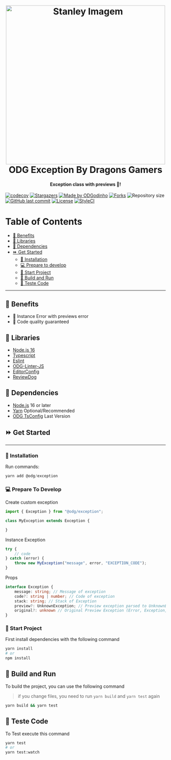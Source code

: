 <h1 align="center">
    <a href="https://github.com/ODGodinho">
        <img
            src="https://raw.githubusercontent.com/ODGodinho/Stanley-TheTemplate/main/public/images/Stanley.jpg"
            alt="Stanley Imagem" width="500"
        />
    </a>
    <br />
    ODG Exception By Dragons Gamers
    <br />
</h1>

<h4 align="center">Exception class with previews 🚨!</h4>

<p align="center">

[![codecov](https://codecov.io/gh/ODGodinho/ODGException/branch/main/graph/badge.svg?token=JCLIEK2OFN)](https://codecov.io/gh/ODGodinho/ODGException)
[![Stargazers](https://img.shields.io/github/stars/ODGodinho/ODGException?color=F430A4)](https://github.com/ODGodinho/ODGException/stargazers)
[![Made by ODGodinho](https://img.shields.io/badge/made%20by-ODGodinho-%2304A361)](https://www.linkedin.com/in/victor-alves-odgodinho/)
[![Forks](https://img.shields.io/github/forks/ODGodinho/ODGException?color=CD4D34)](https://github.com/ODGodinho/ODGException/network/members)
![Repository size](https://img.shields.io/github/repo-size/ODGodinho/ODGException)
[![GitHub last commit](https://img.shields.io/github/last-commit/ODGodinho/ODGException)](https://github.com/ODGodinho/ODGException/commits/master)
[![License](https://img.shields.io/badge/license-MIT-brightgreen)](https://opensource.org/licenses/MIT)
[![StyleCI](https://github.styleci.io/repos/577124284/shield?branch=main)](https://github.styleci.io/repos/577124284?branch=main)

</p>

# Table of Contents

- [🎇 Benefits](#-benefits)
- [📗 Libraries](#-libraries)
- [📁 Dependencies](#-dependencies)
- [⏩ Get Started](#-get-started)
  - [🔘 Installation](#-installation)
  - [💻 Prepare to develop](#-prepare-to-develop)
  - [📍 Start Project](#-start-project)
  - [📨 Build and Run](#-build-and-run)
  - [🧪 Teste Code](#-teste-code)

---

## 🎇 Benefits

- 🚀 Instance Error with previews error
- 🎇 Code quality guaranteed

## 📗 Libraries

- [Node.js 16](https://nodejs.org/?n=dragonsgamers)
- [Typescript](https://www.typescriptlang.org/?n=dragonsgamers)
- [Eslint](https://eslint.org/?n=dragonsgamers)
- [ODG-Linter-JS](https://github.com/ODGodinho/ODG-Linter-Js?n=dragonsgamers)
- [EditorConfig](https://editorconfig.org/?n=dragonsgamers)
- [ReviewDog](https://github.com/reviewdog/action-eslint)

## 📁 Dependencies

- [Node.js](https://nodejs.org) 16 or later
- [Yarn](https://yarnpkg.com/) Optional/Recommended
- [ODG TsConfig](https://github.com/ODGodinho/tsconfig) Last Version

## ⏩ Get Started

---

### 🔘 Installation

Run commands:

```powershell
yarn add @odg/exception
```

### 💻 Prepare To Develop

Create custom exception

```typescript
import { Exception } from "@odg/exception";

class MyException extends Exception {

}
```

Instance Exception

```typescript
try {
    // code
} catch (error) {
    throw new MyException("message", error, "EXCEPTION_CODE");
}
```

Props

```typescript
interface Exception {
    message: string; // Message of exception
    code?: string | number; // Code of exception
    stack: string; // Stack of Exception
    preview?: UnknownException; // Preview exception parsed to UnknownException class
    original?: unknown // Original Preview Exception (Error, Exception, string, unknown)
}
```

### 📍 Start Project

First install dependencies with the following command

```bash
yarn install
# or
npm install
```

## 📨 Build and Run

To build the project, you can use the following command

> if you change files, you need to run `yarn build` and `yarn test` again

```bash
yarn build && yarn test
```

## 🧪 Teste Code

To Test execute this command

```bash
yarn test
# or
yarn test:watch
```
